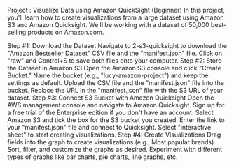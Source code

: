 Project : Visualize Data using Amazon QuickSight (Beginner)
In this project, you'll learn how to create visualizations from a large dataset using Amazon S3 and Amazon Quicksight. We'll be working with a dataset of 50,000 best-selling products on Amazon.com.

Step #1: Download the Dataset
Navigate to 2-s3-quicksight to download the "Amazon Bestseller Dataset" CSV file and the "manifest.json" file.
Click on "raw" and Control+S to save both files onto your computer.
Step #2: Store the Dataset in Amazon S3
Open the Amazon S3 console and click "Create Bucket."
Name the bucket (e.g., "lucy-amazon-project") and keep the settings as default.
Upload the CSV file and the "manifest.json" file into the bucket.
Replace the URL in the "manifest.json" file with the S3 URL of your dataset.
Step #3: Connect S3 Bucket with Amazon Quicksight
Open the AWS management console and navigate to Amazon Quicksight.
Sign up for a free trial of the Enterprise edition if you don't have an account.
Select Amazon S3 and tick the box for the S3 bucket you created.
Enter the link to your "manifest.json" file and connect to Quicksight.
Select "interactive sheet" to start creating visualizations.
Step #4: Create Visualizations
Drag fields into the graph to create visualizations (e.g., Most popular brands).
Sort, filter, and customize the graphs as desired.
Experiment with different types of graphs like bar charts, pie charts, line graphs, etc.
